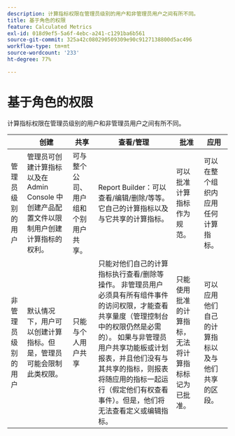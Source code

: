 ```yaml
---
description: 计算指标权限在管理员级别的用户和非管理员用户之间有所不同。
title: 基于角色的权限
feature: Calculated Metrics
exl-id: 018d9ef5-5a6f-4ebc-a241-c1291ba6b561
source-git-commit: 325a42c080290509309e90c9127138800d5ac496
workflow-type: tm+mt
source-wordcount: '233'
ht-degree: 77%

---
```


# 基于角色的权限

计算指标权限在管理员级别的用户和非管理员用户之间有所不同。

|  | 创建 | 共享 | 查看/管理 | 批准 | 应用 |
|--- |--- |--- |--- |--- |--- |
| 管理员级别的用户 | 管理员可创建计算指标以及在 Admin Console 中创建产品配置文件以限制用户创建计算指标的权利。 | 可与整个公司、用户组和个别用户共享。 | Report Builder：可以查看/编辑/删除/等等。 它自己的计算指标以及与它共享的计算指标。 | 可以批准计算指标作为规范。 | 可以在整个组织内应用任何计算指标。 |
| 非管理员级别的用户 | 默认情况下，用户可以创建计算指标。但是，管理员可能会限制此类权限。 | 只能与个人用户共享 | 只能对他们自己的计算指标执行查看/删除等操作。 非管理员用户必须具有所有组件事件的访问权限，才能查看共享量度（管理控制台中的权限仍然是必需的）。  如果与非管理员用户共享功能板或计划报表，并且他们没有与其共享的指标，则报表将随应用的指标一起运行（假定他们有权查看事件）。但是，他们将无法查看定义或编辑指标。 | 只能使用批准的计算指标，无法将计算指标标记为已批准。 | 可以应用他们自己的计算指标以及与他们共享的区段。 |

